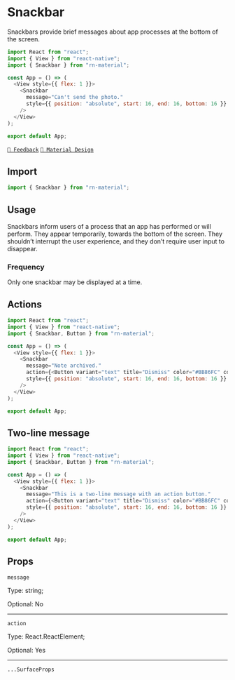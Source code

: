 # Snackbar

Snackbars provide brief messages about app processes at the bottom of the screen.

```js with-preview
import React from "react";
import { View } from "react-native";
import { Snackbar } from "rn-material";

const App = () => (
  <View style={{ flex: 1 }}>
    <Snackbar
      message="Can't send the photo."
      style={{ position: "absolute", start: 16, end: 16, bottom: 16 }}
    />
  </View>
);

export default App;
```

[`💬 Feedback`](https://github.com/yamankatby/react-native-material/labels/component%3A%20Snackbar)
[`🎨 Material Design`](https://material.io/components/snackbars)

## Import

```js
import { Snackbar } from "rn-material";
```

## Usage

Snackbars inform users of a process that an app has performed or will perform. They appear temporarily, towards the
bottom of the screen. They shouldn’t interrupt the user experience, and they don’t require user input to disappear.

### Frequency

Only one snackbar may be displayed at a time.

## Actions

```js with-preview
import React from "react";
import { View } from "react-native";
import { Snackbar, Button } from "rn-material";

const App = () => (
  <View style={{ flex: 1 }}>
    <Snackbar
      message="Note archived."
      action={<Button variant="text" title="Dismiss" color="#BB86FC" compact />}
      style={{ position: "absolute", start: 16, end: 16, bottom: 16 }}
    />
  </View>
);

export default App;
```

## Two-line message

```js with-preview
import React from "react";
import { View } from "react-native";
import { Snackbar, Button } from "rn-material";

const App = () => (
  <View style={{ flex: 1 }}>
    <Snackbar
      message="This is a two-line message with an action button."
      action={<Button variant="text" title="Dismiss" color="#BB86FC" compact />}
      style={{ position: "absolute", start: 16, end: 16, bottom: 16 }}
    />
  </View>
);

export default App;
```

## Props

`message`

Type: string;

Optional: No

---

`action`

Type: React.ReactElement;

Optional: Yes

---

`...SurfaceProps`
